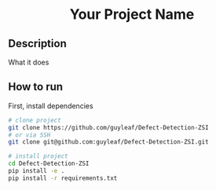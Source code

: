 <div align="center">

# Your Project Name

</div>

## Description

What it does

## How to run

First, install dependencies

```bash
# clone project
git clone https://github.com/guyleaf/Defect-Detection-ZSI
# or via SSH
git clone git@github.com:guyleaf/Defect-Detection-ZSI.git

# install project
cd Defect-Detection-ZSI
pip install -e .
pip install -r requirements.txt
```
